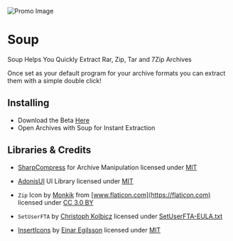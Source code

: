 ![Promo Image](https://i.postimg.cc/wBnGG2cp/Group.png)
# Soup
Soup Helps You Quickly Extract Rar, Zip, Tar and 7Zip Archives

Once set as your default program for your archive formats you can extract them with a simple double click!

## Installing
- Download the Beta [Here](https://github.com/andrew-mi/Soup/releases/latest) 
- Open Archives with Soup for Instant Extraction

## Libraries & Credits
- [SharpCompress](https://github.com/adamhathcock/sharpcompress) for Archive Manipulation licensed under [MIT](https://github.com/adamhathcock/sharpcompress/blob/6d69791db191fc401752be2f4df66683a5f65723/LICENSE.txt)
- [AdonisUI](https://github.com/benruehl/adonis-ui) UI Library licensed under [MIT](https://github.com/benruehl/adonis-ui/blob/f235e67d8be262d1f90183b4efd40ec149e7c3f6/LICENSE)

- `Zip` Icon by [Monkik](https://www.flaticon.com/authors/monkik) from [www.flaticon.com](https://flaticon.com) licensed under [CC 3.0 BY](https://creativecommons.org/licenses/by/3.0/)

- `SetUserFTA` by [Christoph Kolbicz](https://kolbi.cz) licensed under [SetUserFTA-EULA.txt](https://github.com/andrew-mi/Soup/blob/master/SetUserFTA-EULA.txt)

- [InsertIcons](https://github.com/einaregilsson/InsertIcons/) by [Einar Egilsson](https://github.com/einaregilsson) licensed under [MIT](https://github.com/einaregilsson/InsertIcons/blob/5e8e56e3d4cdae1321dbfc141f69e31c1baec6ce/LICENSE)

